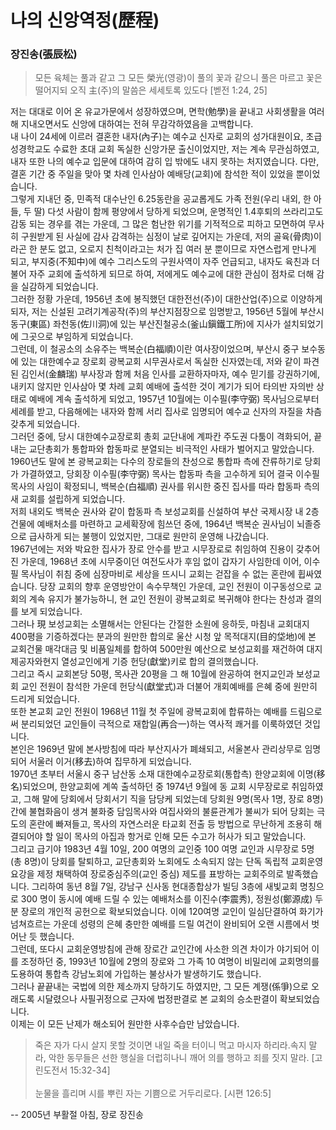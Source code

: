 # 나의 신앙역정(歷程) <br>
### 장진송(張辰松)
> 모든 육체는 풀과 같고 그 모든 榮光(영광)이 풀의 꽃과 같으니 풀은 마르고 꽃은 떨어지되 오직 主(주)의 말씀은 세세토록 있도다  [벧전 1:24, 25]<br>

  저는 대대로 이어 온 유교가문에서 성장하였으며, 면학(勉學)을 끝내고 사회생활을 여러 해 지내오면서도 신앙에 대하여는 전혀 무감각하였음을 고백합니다.<br>
  내 나이 24세에 이르러 결혼한 내자(內子)는 예수교 신자로 교회의 성가대원이요, 초급성경학교도 수료한 초대 교회 독실한 신앙가문 출신이었지만, 저는 계속 무관심하였고, 내자 또한 나의 예수교 입문에 대하여 감히 입 밖에도 내지 못하는 처지였습니다. 다만, 결혼 기간 중 주일을 맞아 몇 차례 인사삼아 예배당(교회)에 참석한 적이 있었을 뿐이었습니다.<br>
  그렇게 지내던 중, 민족적 대수난인 6.25동란을 공교롭게도 가족 전원(우리 내외, 한 아들, 두 딸) 다섯 사람이 함께 평양에서 당하게 되었으며, 운명적인 1.4후퇴의 쓰라리고도 감동 되는 경우를 겪는 가운데, 그 많은 험난한 위기를 기적적으로 피하고 모면하여 무사히 구원받게 된 사실에 감사 감격하는 심정이 날로 깊어지는 가운데, 저의 골육(骨肉)이라곤 한 분도 없고, 오로지 친척이라고는 처가 집 여러 분 뿐이므로 자연스럽게 만나게 되고, 부지중(不知中)에 예수 그리스도의 구원사역이 자주 언급되고, 내자도 육친과 더불어 자주 교회에 출석하게 되므로 하여, 저에게도 예수교에 대한 관심이 점차로 더해 감을 실감하게 되었습니다.<br>
  그러한 정황 가운데, 1956년 초에 봉직했던 대한전선(주)이 대한산업(주)으로 이양하게 되자, 저는 신설된 고려기계공작(주)의 부산지점장으로 임명받고, 1956년 5월에 부산시 동구(東區) 좌천동(佐川洞)에 있는 부산진철공소(釜山鎭鐵工所)에 지사가 설치되었기에 그곳으로 부임하게 되었습니다.<br>
  그런데, 이 철공소의 소유주는 백복순(白福順)이란 여사장이었으며, 부산시 중구 보수동에 있는 대한예수교 장로회 광복교회 시무권사로서 독실한 신자였는데, 저와 같이 파견된 김인서(金麟瑞) 부사장과 함께 처음 인사를 교환하자마자, 예수 믿기를 강권하기에, 내키지 않지만 인사삼아 몇 차례 교회 예배에 출석한 것이 계기가 되어 타의반 자의반 상태로 예배에 계속 출석하게 되었고, 1957년 10월에는 이수필(李守弼) 목사님으로부터 세례를 받고, 다음해에는 내자와 함께 서리 집사로 임명되어 예수교 신자의 자질을 차츰 갖추게 되었습니다.<br>
  그러던 중에, 당시 대한예수교장로회 총회 교단내에 계파칸 주도권 다툼이 격화되어, 끝내는 교단총회가 통합파와 합동파로 분열되는 비극적인 사태가 벌어지고 말았습니다.<br>
  1960년도 말에 본 광복교회는 다수의 장로들의 찬성으로 통합파 측에 잔류하기로 당회가 가결하였고, 당회장 이수필(李守弼) 목사는 합동파 측을 고수하게 되어 결국 이수필 목사의 사임이 확정되니, 백복순(白福順) 권사를 위시한 중진 집사를 따라 합동파 측의 새 교회를 설립하게 되었습니다.<br>
  저희 내외도 백복순 권사와 같이 합동파 측 보성교회를 신설하여 부산 국제시장 내 2층 건물에 예배처소를 마련하고 교세확장에 힘쓰던 중에, 1964년 백복순 권사님이 뇌졸증으로 급사하게 되는 불행이 있었지만, 그대로 원만히 운영해 나갔습니다.<br>
  1967년에는 저와 박요한 집사가 장로 안수를 받고 시무장로로 취임하여 진용이 갖추어진 가운데, 1968년 초에 시무중이던 여전도사가 후임 없이 갑자기 사임한데 이어, 이수필 목사님이 취침 중에 심장마비로 세상을 뜨시니 교회는 걷잡을 수 없는 혼란에 휩싸였습니다. 당장 교회의 향후 운영방안이 속수무책인 가운데, 교인 전원이 이구동성으로 교회의 계속 유지가 불가능하니, 현 교인 전원이 광복교회로 복귀해야 한다는 찬성과 결의를 보게 되었습니다.<br>
  그러나 現 보성교회는 소멸해서는 안된다는 간절한 소원에 응하듯, 마침내 교회대지 400평을 기증하겠다는 분과의 원만한 합의로 울산 시청 앞 목적대지(目的垈地)에 본 교회건물 매각대금 및 비품일체를 합하여 500만원 예산으로 보성교회를 재건하여 대지 제공자와현지 열성교인에게 기증 헌당(獻堂)키로 합의 결의했습니다.<br>
  그리고 즉시 교회본당 50평, 목사관 20평을 그 해 10월에 완공하여 현지교인과 보성교회 교인 전원이 참석한 가운데 헌당식(獻堂式)과 더불어 개회예배를 은혜 중에 원만히 드리게 되었습니다.<br>
  또한 본교회 교인 전원이 1968년 11월 첫 주일에 광복교회에 합류하는 예배를 드림으로써 분리되었던 교인들이 극적으로 재합일(再合一)하는 역사적 쾌거를 이룩하였던 것입니다.<br>
  본인은 1969년 말에 본사방침에 따라 부산지사가 폐쇄되고, 서울본사 관리상무로 임명되어 서울러 이거(移去)하여 집무하게 되었습니다.<br>
  1970년 초부터 서울시 중구 남산동 소재 대한예수교장로회(통합측) 한양교회에 이명(移名)되었으며, 한양교회에 계쏙 출석하던 중 1974년 9월에 동 교회 시무장로로 취임하였고, 그해 말에 당회에서 당회서기 직을 담당케 되었는데 당회원 9명(목사 1명, 장로 8명) 간에 불협화음이 생겨 불화중 담임목사와 여집사와의 불륜관계가 불씨가 되어 당회는 극도의 혼란에 빠져들고, 목사의 자연스러운 타교회 전출 등 방법으로 무난하게 조용히 해결되어야 할 일이 목사의 아집과 항거로 인해 모든 수고가 허사가 되고 말았습니다.<br>
    그리고 급기야 1983년 4월 10일, 200 여명의 교인중 100 여명 교인과 시무장로 5명(총 8명)이 당회를 탈퇴하고, 교단총회와 노회에도 소속되지 않는 단독 독립적 교회운영요강을 제정 채택하여 장로중심주의(교인 중심) 제도를 표방하는 교회주의로 발족했습니다. 그리하여 동년 8월 7일, 강남구 신사동 현대종합상가 빌딩 3층에 새빛교회 명칭으로 300 명이 동시에 예배 드릴 수 있는 예배처소를 이진수(李震秀), 정원성(鄭源成) 두 분 장로의 개인적 공헌으로 확보되었습니다.
    이에 120여명 교인이 일심단결하여 화기가 넘쳐흐르는 가운데 성령의 은혜 충만한 예배를 드릴 여건이 완비되어 오랜 시름에서 벗어난 듯 했습니다.<br>
    그런데, 또다시 교회운영방침에 관해 장로간 교인간에 사소한 의견 차이가 야기되어 이를 조정하던 중, 1993년 10월에 2명의 장로와 그 가족 10 여명이 비밀리에 교회명의를 도용하여 통합측 강남노회에 가입하는 불상사가 발생하기도 했습니다.<br>
    그러나 끝끝내는 국법에 의한 제소까지 당하기도 하였지만, 그 모든 계쟁(係爭)으로 오래도록 시달렸으나 사필귀정으로 근자에 법정판결로 본 교회의 승소판결이 확보되었습니다.<br>
    이제는 이 모든 난제가 해소되어 원만한 사후수습만 남았습니다.<br>

> 죽은 자가 다시 살지 못할 것이면 내일 죽을 터이니 먹고 마시자 하리라.속지 말라, 악한 동무들은 선한 행실을 더럽히나니 깨어 의를 행하고 죄를 짓지 말라.   [고린도전서 15:32-34]<br>
> <br>
> 눈물을 흘리며 시를 뿌린 자는 기쁨으로 거두리로다. [시편 126:5]<br>

-- 2005년 부활절 아침, 장로 장진송
